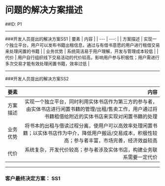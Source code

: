 # 问题的解决方案描述
##ID: P1



---

###开发人员提出的解决方案SS1
| 要素 | 内容 |
| --- | ---: |
| 方案描述 | 实现一个独立平台，用户可以发布书籍出租信息，通过与有借书意愿的用户进行租借交易来处理闲置的书籍 |
| 业务优势 | 系统简洁易于用户理解，开发与管理成本较低 |
| 代价 | 用户自行组织线下交易活动的代价较高，影响用户参与积极性；用户需进行多次交易才能有效处理闲置书籍，效率过低 |



---


###开发人员提出的解决方案SS2

| 要素 | 内容 |
| --- | ---: |
| 方案描述 | 实现一个独立平台，同时利用实体书店作为第三方的参与者，由实体书店进行闲置书籍的管理/出租/售卖工作，用户通过将书籍租借给附近的实体书店来实现对闲置书籍的处理 |
| 业务优势 | 将书本的出租与借读过程分离，使用户可以高效率处理闲置书籍；以实体书店作为中介，降低用户搬运/交易成本，积极性较高；参与者丰富，市场完善，经济效益较高 |
| 代价 | 系统复杂，开发代价较高；参与者涉及实体书店，构建业务联系需要一定代价 |




---


### 客户最终决定方案：   SS1



